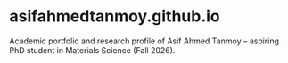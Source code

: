 # asifahmedtanmoy.github.io
Academic portfolio and research profile of Asif Ahmed Tanmoy – aspiring PhD student in Materials Science (Fall 2026).
